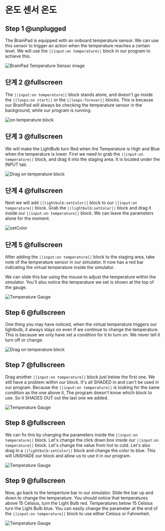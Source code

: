 # 온도 센서 온도

## Step 1 @unplugged

The BrainPad is equipped with an onboard temperature sensor. We can use this sensor to trigger an action when the temperature reaches a certain level. We will use the `||input:on temperature||` block in our program to achieve this.

![BrainPad Temperature Sensor image](/static/images/temperature.jpg)

## 단계 2 @fullscreen

The `||input:on temperature||` block stands alone, and doesn't go inside the `||loops:on start||` or the `||loops:forever||` blocks. This is because our BrainPad will always be checking the temperature sensor in the background, while our program is running.

![on temperature block](/static/images/ontemperature.jpg)

## 단계 3 @fullscreen

We will make the LightBulb turn Red when the Temperature is High and Blue when the temperature is lower. First we need to grab the `||input:on temperature||` block, and drag it into the staging area. It is located under the INPUT tab.

![Drag on temperature block](/static/images/onTemperature.gif)

## 단계 4 @fullscreen

Next we will add `||lightbulb:setColor||` block to our `||input:on temperature||` block. Grab the `||lightbulb:setColor||` block and drag it inside our `||input:on temperature||` block. We can leave the parameters alone for the moment.

![setColor](/static/images/onTemp_setColor.gif)

## 단계 5 @fullscreen

After adding the `||input:on temperature||` block to the staging area, take note of the temperature sensor in our simulator. It now has a red bar indicating the virtual temperature inside the simulator.

We can slide this bar using the mouse to adjust the temperature within the simulator. You'll also notice the temperature we set is shown at the top of the gauge.

![Temperature Gauge](/static/images/temperature_Gauge.gif)

## Step 6 @fullscreen

One thing you may have noticed, when the virtual temperature triggers our lightbulb, it always stays on even if we continue to change the temperature. This is because we only have set a condition for it to turn on. We never tell it turn off or change.

![Drag on temperature block](/static/images/temp_Light.jpg)

## Step 7 @fullscreen

Drag another `||input:on temperature||` block just below the first one. We still have a problem within our block. It's all SHADED in and can't be used in our program. Because the `||input:on temperature||` is looking for the same condition as the one above it, The program doesn't know which block to use. So it SHADES OUT out the last one we added.

![Temperature Gauge](/static/images/second_onTemperature.gif)

## Step 8 @fullscreen

We can fix this by changing the parameters inside the `||input:on temperature||` block. Let's change the click down box inside our `||input:on temperature||` block. Let's change the value from hot to cold. Let's also drag in a `||lightbulb:setColor||` block and change the color to blue. This will UNSHADE our block and allow us to use it in our program.

![Temperature Gauge](/static/images/change_parameter_onTemperature.gif)

## Step 9 @fullscreen

Now, go back to the temperture bar in our simulator. Slide the bar up and down to change the temperature. You should notice that temperatures above 15 Celsius, turn the Light Bulb red. Temperatures below 15 Celsius turn the Light Bulb blue. You can easily change the parameter at the end of the `||input:on temperature||` block to use either Celsius or Fahrenheit.

![Temperature Gauge](/static/images/running_demo.gif)